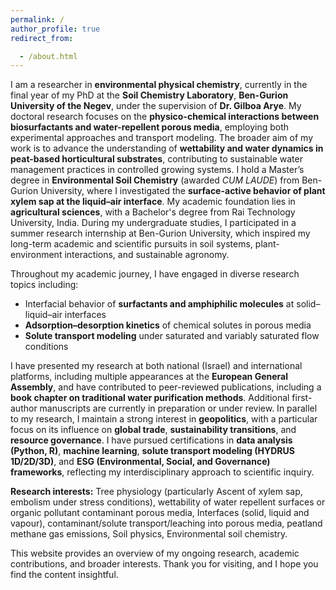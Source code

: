 ```yaml
---
permalink: /
author_profile: true
redirect_from: 

  - /about.html
---
```





I am a researcher in **environmental physical chemistry**, currently in the final year of my PhD at the **Soil Chemistry Laboratory**, **Ben-Gurion University of the Negev**, under the supervision of **Dr. Gilboa Arye**. My doctoral research focuses on the **physico-chemical interactions between biosurfactants and water-repellent porous media**, employing both experimental approaches and transport modeling. The broader aim of my work is to advance the understanding of **wettability and water dynamics in peat-based horticultural substrates**, contributing to sustainable water management practices in controlled growing systems. I hold a Master’s degree in **Environmental Soil Chemistry** (awarded *CUM LAUDE*) from Ben-Gurion University, where I investigated the **surface-active behavior of plant xylem sap at the liquid–air interface**. My academic foundation lies in **agricultural sciences**, with a Bachelor's degree from Rai Technology University, India. During my undergraduate studies, I participated in a summer research internship at Ben-Gurion University, which inspired my long-term academic and scientific pursuits in soil systems, plant-environment interactions, and sustainable agronomy.

Throughout my academic journey, I have engaged in diverse research topics including:
- Interfacial behavior of **surfactants and amphiphilic molecules** at solid–liquid–air interfaces  
- **Adsorption–desorption kinetics** of chemical solutes in porous media  
- **Solute transport modeling** under saturated and variably saturated flow conditions

I have presented my research at both national (Israel) and international platforms, including multiple appearances at the **European General Assembly**, and have contributed to peer-reviewed publications, including a **book chapter on traditional water purification methods**. Additional first-author manuscripts are currently in preparation or under review. In parallel to my research, I maintain a strong interest in **geopolitics**, with a particular focus on its influence on **global trade**, **sustainability transitions**, and **resource governance**. I have pursued certifications in **data analysis (Python, R)**, **machine learning**, **solute transport modeling (HYDRUS 1D/2D/3D)**, and **ESG (Environmental, Social, and Governance) frameworks**, reflecting my interdisciplinary approach to scientific inquiry.

**Research interests:** Tree physiology (particularly Ascent of xylem sap, embolism under stress conditions), wettability of water repellent surfaces or organic pollutant contaminant porous media, Interfaces (solid, liquid and vapour), contaminant/solute transport/leaching into porous media, peatland methane gas emissions, Soil physics, Environmental soil chemistry.

This website provides an overview of my ongoing research, academic contributions, and broader interests. Thank you for visiting, and I hope you find the content insightful.

